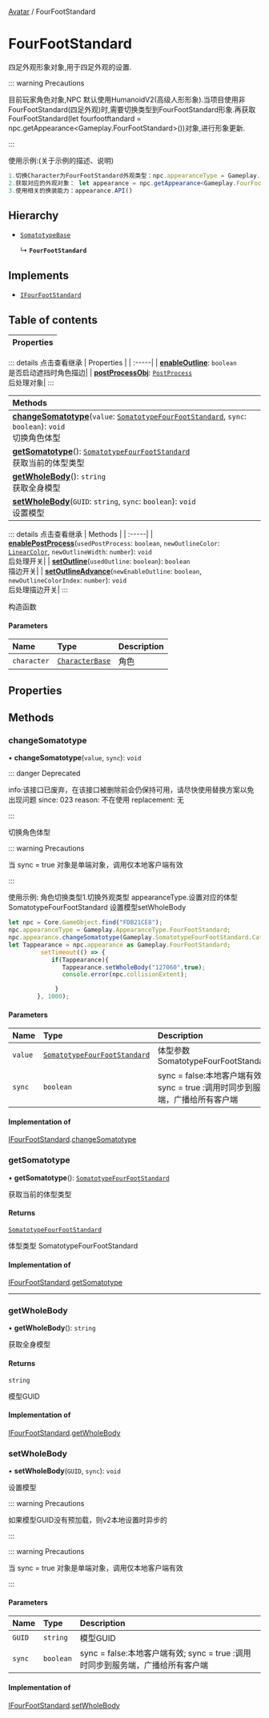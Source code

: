 [Avatar](../groups/Avatar.Avatar.md) / FourFootStandard

# FourFootStandard <Badge type="tip" text="Class" /> <Score text="FourFootStandard" />

四足外观形象对象,用于四足外观的设置.

::: warning Precautions

目前玩家角色对象,NPC 默认使用HumanoidV2(高级人形形象).当项目使用非FourFootStandard(四足外观)时,需要切换类型到FourFootStandard形象.再获取FourFootStandard(let fourfootftandard = npc.getAppearance<Gameplay.FourFootStandard>())对象,进行形象更新.

:::

使用示例:(关于示例的描述、说明)
```ts
1.切换Character为FourFootStandard外观类型：npc.appearanceType = Gameplay.AppearanceType.FourFootStandard;
2.获取对应的外观对象： let appearance = npc.getAppearance<Gameplay.FourFootStandard>();
3.使用相关的换装能力：appearance.API()
```

## Hierarchy

- [`SomatotypeBase`](Gameplay.SomatotypeBase.md)

  ↳ **`FourFootStandard`**

## Implements

- [`IFourFootStandard`](../interfaces/Gameplay.IFourFootStandard.md)

## Table of contents

| Properties |
| :-----|


::: details 点击查看继承
| Properties |
| :-----|
| **[enableOutline](Gameplay.SomatotypeBase.md#enableoutline)**: `boolean` <br> 是否启动遮挡时角色描边|
| **[postProcessObj](Gameplay.SomatotypeBase.md#postprocessobj)**: [`PostProcess`](Gameplay.PostProcess.md) <br> 后处理对象|
:::


| Methods |
| :-----|
| **[changeSomatotype](Gameplay.FourFootStandard.md#changesomatotype)**(`value`: [`SomatotypeFourFootStandard`](../enums/Gameplay.SomatotypeFourFootStandard.md), `sync`: `boolean`): `void` <br> 切换角色体型|
| **[getSomatotype](Gameplay.FourFootStandard.md#getsomatotype)**(): [`SomatotypeFourFootStandard`](../enums/Gameplay.SomatotypeFourFootStandard.md) <br> 获取当前的体型类型|
| **[getWholeBody](Gameplay.FourFootStandard.md#getwholebody)**(): `string` <br> 获取全身模型|
| **[setWholeBody](Gameplay.FourFootStandard.md#setwholebody)**(`GUID`: `string`, `sync`: `boolean`): `void` <br> 设置模型|


::: details 点击查看继承
| Methods |
| :-----|
| **[enablePostProcess](Gameplay.SomatotypeBase.md#enablepostprocess)**(`usedPostProcess`: `boolean`, `newOutlineColor`: [`LinearColor`](Type.LinearColor.md), `newOutlineWidth`: `number`): `void` <br> 后处理开关|
| **[setOutline](Gameplay.SomatotypeBase.md#setoutline)**(`usedOutline`: `boolean`): `boolean` <br> 描边开关|
| **[setOutlineAdvance](Gameplay.SomatotypeBase.md#setoutlineadvance)**(`newEnableOutline`: `boolean`, `newOutlineColorIndex`: `number`): `void` <br> 后处理描边开关|
:::


构造函数

#### Parameters

| Name | Type | Description |
| :------ | :------ | :------ |
| `character` | [`CharacterBase`](Gameplay.CharacterBase.md) | 角色 |

## Properties

## Methods

### changeSomatotype <Score text="changeSomatotype" /> 

• **changeSomatotype**(`value`, `sync`): `void` 

::: danger Deprecated

info:该接口已废弃，在该接口被删除前会仍保持可用，请尽快使用替换方案以免出现问题 since: 023 reason: 不在使用 replacement: 无

:::

切换角色体型

::: warning Precautions

当 sync = true 对象是单端对象，调用仅本地客户端有效

:::


使用示例: 角色切换类型1.切换外观类型 appearanceType.设置对应的体型SomatotypeFourFootStandard 设置模型setWholeBody
```ts
let npc = Core.GameObject.find("FDB21CE8");
npc.appearanceType = Gameplay.AppearanceType.FourFootStandard;
npc.appearance.changeSomatotype(Gameplay.SomatotypeFourFootStandard.Cat, true);
let Tappearance = npc.appearance as Gameplay.FourFootStandard;
         setTimeout(() => {
            if(Tappearance){
               Tappearance.setWholeBody("127060",true);
               console.error(npc.collisionExtent);

             }
        }, 1000);
```

#### Parameters

| Name | Type | Description |
| :------ | :------ | :------ |
| `value` | [`SomatotypeFourFootStandard`](../enums/Gameplay.SomatotypeFourFootStandard.md) |  体型参数 SomatotypeFourFootStandard |
| `sync` | `boolean` | sync = false:本地客户端有效; sync = true :调用时同步到服务端，广播给所有客户端 |


#### Implementation of

[IFourFootStandard](../interfaces/Gameplay.IFourFootStandard.md).[changeSomatotype](../interfaces/Gameplay.IFourFootStandard.md#changesomatotype)


### getSomatotype <Score text="getSomatotype" /> 

• **getSomatotype**(): [`SomatotypeFourFootStandard`](../enums/Gameplay.SomatotypeFourFootStandard.md) 

获取当前的体型类型


#### Returns

[`SomatotypeFourFootStandard`](../enums/Gameplay.SomatotypeFourFootStandard.md)

体型类型 SomatotypeFourFootStandard

#### Implementation of

[IFourFootStandard](../interfaces/Gameplay.IFourFootStandard.md).[getSomatotype](../interfaces/Gameplay.IFourFootStandard.md#getsomatotype)

___

### getWholeBody <Score text="getWholeBody" /> 

• **getWholeBody**(): `string` 

获取全身模型


#### Returns

`string`

模型GUID

#### Implementation of

[IFourFootStandard](../interfaces/Gameplay.IFourFootStandard.md).[getWholeBody](../interfaces/Gameplay.IFourFootStandard.md#getwholebody)


### setWholeBody <Score text="setWholeBody" /> 

• **setWholeBody**(`GUID`, `sync`): `void` 

设置模型

::: warning Precautions

如果模型GUID没有预加载，则v2本地设置时异步的

:::

::: warning Precautions

当 sync = true 对象是单端对象，调用仅本地客户端有效

:::


#### Parameters

| Name | Type | Description |
| :------ | :------ | :------ |
| `GUID` | `string` | 模型GUID |
| `sync` | `boolean` | sync = false:本地客户端有效; sync = true :调用时同步到服务端，广播给所有客户端 |


#### Implementation of

[IFourFootStandard](../interfaces/Gameplay.IFourFootStandard.md).[setWholeBody](../interfaces/Gameplay.IFourFootStandard.md#setwholebody)
